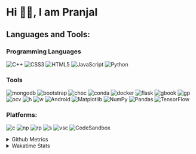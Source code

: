 <h1>Hi 👋🏻, I am Pranjal </h1>
<div>
   <h2>Languages and Tools:</h2>
   <h3>Programming Languages</h3>
   
   ![C++](https://img.shields.io/badge/C%2B%2B-00599C?style=for-the-badge&amp;logo=c%2B%2B&amp;logoColor=white)
   ![CSS3](https://img.shields.io/badge/CSS3-1572B6?style=for-the-badge&amp;logo=css3&amp;logoColor=white)
   ![HTML5](https://img.shields.io/badge/HTML5-E34F26?style=for-the-badge&amp;logo=html5&amp;logoColor=white)
   ![JavaScript](https://img.shields.io/badge/JavaScript-323330?style=for-the-badge&amp;logo=javascript&amp;logoColor=F7DF1E)
   ![Python](https://img.shields.io/badge/Python-FFD43B?style=for-the-badge&amp;logo=python&amp;logoColor=blue)
   <h3>Tools</h3>
   
   ![mongodb](https://img.shields.io/badge/MongoDB-4EA94B?style=for-the-badge&logo=mongodb&logoColor=white)
   ![bootstrap](https://img.shields.io/badge/Bootstrap-563D7C?style=for-the-badge&logo=bootstrap&logoColor=white)
   ![choc](https://img.shields.io/badge/Chocolatey-80B5E3?style=for-the-badge&logo=chocolatey&logoColor=fff)
   ![conda](https://img.shields.io/badge/conda-342B029.svg?&style=for-the-badge&logo=anaconda&logoColor=white)
   ![docker](https://img.shields.io/badge/Docker-2CA5E0?style=for-the-badge&logo=docker&logoColor=white)
   ![flask](https://img.shields.io/badge/Flask-000000?style=for-the-badge&logo=flask&logoColor=white)
   ![gbook](https://img.shields.io/badge/GitBook-7B36ED?style=for-the-badge&logo=gitbook&logoColor=white)
   ![gp](https://img.shields.io/badge/GitHub%20Pages-222222?style=for-the-badge&logo=GitHub%20Pages&logoColor=white)
   ![ocv](https://img.shields.io/badge/OpenCV-27338e?style=for-the-badge&logo=OpenCV&logoColor=white)
   ![h](https://img.shields.io/badge/HackTheBox-111927?style=for-the-badge&logo=Hack%20The%20Box&logoColor=9FEF00)
   ![w](https://img.shields.io/badge/Windows-0078D6?style=for-the-badge&logo=windows&logoColor=white)
   ![Android](https://img.shields.io/badge/Android-3DDC84?style=for-the-badge&logo=android&logoColor=white)
   ![Matplotlib](https://img.shields.io/badge/Matplotlib-%23ffffff.svg?style=for-the-badge&logo=Matplotlib&logoColor=black)
   ![NumPy](https://img.shields.io/badge/numpy-%23013243.svg?style=for-the-badge&logo=numpy&logoColor=white)
   ![Pandas](https://img.shields.io/badge/pandas-%23150458.svg?style=for-the-badge&logo=pandas&logoColor=white)
   ![TensorFlow](https://img.shields.io/badge/TensorFlow-%23FF6F00.svg?style=for-the-badge&logo=TensorFlow&logoColor=white)
   
   <h3>Platforms:</h3>
   
   ![c](https://img.shields.io/badge/Colab-F9AB00?style=for-the-badge&logo=googlecolab&color=525252)
   ![np](https://img.shields.io/badge/Notepad++-90E59A.svg?style=for-the-badge&logo=notepad%2B%2B&logoColor=black)
   ![rp](https://img.shields.io/badge/replit-667881?style=for-the-badge&logo=replit&logoColor=white)
   ![s](https://img.shields.io/badge/Spyder%20Ide-FF0000?style=for-the-badge&logo=spyder%20ide&logoColor=white)
   ![vsc](https://img.shields.io/badge/VSCode-0078D4?style=for-the-badge&logo=visual%20studio%20code&logoColor=white)
   ![CodeSandbox](https://img.shields.io/badge/Codesandbox-040404?style=for-the-badge&logo=codesandbox&logoColor=DBDBDB)
   <details>
      <summary>Github Metrics</summary>
      <div>
         <img src="/github-metrics.svg" alt="Metrics" width="400">
      </div>
   </details>
   
   <details>
      <summary>Wakatime Stats</summary>
      
      <!--START_SECTION:waka-->
![Code Time](http://img.shields.io/badge/Code%20Time-986%20hrs%2045%20mins-blue)

![Profile Views](http://img.shields.io/badge/Profile%20Views-2-blue)

![Lines of code](https://img.shields.io/badge/From%20Hello%20World%20I%27ve%20Written-6.2%20million%20lines%20of%20code-blue)

**🐱 My GitHub Data** 

> 📦 2.2 MB Used in GitHub's Storage 
 > 
> 🚫 Not Opted to Hire
 > 
> 📜 17 Public Repositories 
 > 
> 🔑 4 Private Repositories 
 > 
**I'm an Early 🐤** 

```text
🌞 Morning                385 commits         ████░░░░░░░░░░░░░░░░░░░░░   14.31 % 
🌆 Daytime                1332 commits        ████████████░░░░░░░░░░░░░   49.50 % 
🌃 Evening                974 commits         █████████░░░░░░░░░░░░░░░░   36.19 % 
🌙 Night                  0 commits           ░░░░░░░░░░░░░░░░░░░░░░░░░   00.00 % 
```
📅 **I'm Most Productive on Tuesday** 

```text
Monday                   368 commits         ███░░░░░░░░░░░░░░░░░░░░░░   13.68 % 
Tuesday                  580 commits         █████░░░░░░░░░░░░░░░░░░░░   21.55 % 
Wednesday                410 commits         ████░░░░░░░░░░░░░░░░░░░░░   15.24 % 
Thursday                 401 commits         ████░░░░░░░░░░░░░░░░░░░░░   14.90 % 
Friday                   345 commits         ███░░░░░░░░░░░░░░░░░░░░░░   12.82 % 
Saturday                 368 commits         ███░░░░░░░░░░░░░░░░░░░░░░   13.68 % 
Sunday                   219 commits         ██░░░░░░░░░░░░░░░░░░░░░░░   08.14 % 
```


📊 **This Week I Spent My Time On** 

```text
🕑︎ Time Zone: Asia/Kolkata

💬 Programming Languages: 
Other                    13 hrs 51 mins      ███████████████████████░░   93.99 % 
JavaScript               18 mins             █░░░░░░░░░░░░░░░░░░░░░░░░   02.14 % 
Python                   18 mins             █░░░░░░░░░░░░░░░░░░░░░░░░   02.06 % 
CSS                      6 mins              ░░░░░░░░░░░░░░░░░░░░░░░░░   00.75 % 
HTML                     4 mins              ░░░░░░░░░░░░░░░░░░░░░░░░░   00.54 % 

🔥 Editors: 
Chrome                   13 hrs 17 mins      ███████████████████████░░   90.15 % 
VS Code                  50 mins             █░░░░░░░░░░░░░░░░░░░░░░░░   05.65 % 
MicrosoftWord            23 mins             █░░░░░░░░░░░░░░░░░░░░░░░░   02.66 % 
AdobeAcrobat             9 mins              ░░░░░░░░░░░░░░░░░░░░░░░░░   01.04 % 
Spotify                  4 mins              ░░░░░░░░░░░░░░░░░░░░░░░░░   00.49 % 

💻 Operating System: 
Windows                  14 hrs 44 mins      █████████████████████████   100.00 % 
```

**I Mostly Code in Python** 

```text
Python                   10 repos            ███████████░░░░░░░░░░░░░░   45.45 % 
CSS                      6 repos             ███████░░░░░░░░░░░░░░░░░░   27.27 % 
JavaScript               3 repos             ███░░░░░░░░░░░░░░░░░░░░░░   13.64 % 
HTML                     2 repos             ██░░░░░░░░░░░░░░░░░░░░░░░   09.09 % 
C#                       1 repo              █░░░░░░░░░░░░░░░░░░░░░░░░   04.55 % 
```



**Timeline**

![Lines of Code chart](https://raw.githubusercontent.com/infinotiver/infinotiver/main/assets/bar_graph.png)


 Last Updated on 16/01/2025 18:46:02 UTC
<!--END_SECTION:waka-->
   </details>
   
</div>
